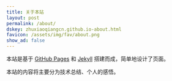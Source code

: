 ```yaml
---
title: 关于本站
layout: post
permalink: /about/
dskey: zhuxiaoqiangcn.github.io-about.html
favicon: /assets/img/fav/about.png
show_ad: false
---
```


本站是基于 [GitHub Pages](https://pages.github.com/) 和 [Jekyll](http://jekyllrb.com/) 搭建而成，简单地设计了页面。

本站的内容将主要分为技术总结、个人的感悟。

